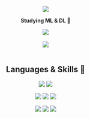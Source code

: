 <div>
  <p align="center">
    <img src="https://capsule-render.vercel.app/api?type=waving&color=auto&height=220&section=header&text=CHOI%20HYEON%20SEONG%20😄&fontSize=70"/>
    <p align="center"><b>Studying ML & DL 📖</b></p>
    <p align="center">
      <a href="https://hits.seeyoufarm.com"><img src="https://hits.seeyoufarm.com/api/count/incr/badge.svg?url=https%3A%2F%2Fgithub.com%2FChoiHyeonSeong%2Fhit-counter&count_bg=%2379C83D&title_bg=%23555555&icon=&icon_color=%23E7E7E7&title=hits&edge_flat=false"/></a>
      <br><br>
      <a href="https://github.com/${ChoiHyeonSeong}">
        <img align="center" src="https://github-readme-stats.vercel.app/api?username=ChoiHyeonSeong&show_icons=true&theme=tokyonight" />
      </a>
      <br><br>
    </p>
  </p>
  
  <h2 align="center"> Languages & Skills 🔨</h2>
  <p align="center">
    <img src="https://img.shields.io/badge/python-3776AB.svg?&style=for-the-badge&logo=python&logoColor=black"/>
    <img src="https://img.shields.io/badge/javascript-F7DF1E.svg?&style=for-the-badge&logo=javascript&logoColor=black"/>
  </p>
  <p align="center">
    <img src="https://img.shields.io/badge/html5-E34F26.svg?&style=for-the-badge&logo=html5&logoColor=black"/>
    <img src="https://img.shields.io/badge/css3-1572B6.svg?&style=for-the-badge&logo=css3&logoColor=black"/>
    <img src="https://img.shields.io/badge/react-61DAFB.svg?&style=for-the-badge&logo=react&logoColor=black"/>
  </p>
  <p align="center">
    <img src="https://img.shields.io/badge/scikitlearn-F7931E.svg?&style=for-the-badge&logo=scikitlearn&logoColor=black"/>
    <img src="https://img.shields.io/badge/tensorflow-FF6F00.svg?&style=for-the-badge&logo=tensorflow&logoColor=black"/>
    <img src="https://img.shields.io/badge/pytorch-EE4C2C.svg?&style=for-the-badge&logo=pytorch&logoColor=black"/>
  </p>
</div>

<!--
**ChoiHyeonSeong/ChoiHyeonSeong** is a ✨ _special_ ✨ repository because its `README.md` (this file) appears on your GitHub profile.

Here are some ideas to get you started:

- 🔭 I’m currently working on ...
- 🌱 I’m currently learning ...
- 👯 I’m looking to collaborate on ...
- 🤔 I’m looking for help with ...
- 💬 Ask me about ...
- 📫 How to reach me: ...
- 😄 Pronouns: ...
- ⚡ Fun fact: ...
-->
